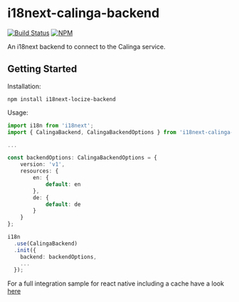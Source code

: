 # i18next-calinga-backend

[![Build Status](https://dev.azure.com/conplementag/Calinga/_apis/build/status/i18next-calinga-backend%20CI%20Build?branchName=master)](https://dev.azure.com/conplementag/Calinga/_build/latest?definitionId=119&branchName=master)
[![NPM](https://img.shields.io/npm/v/i18next-calinga-backend)](https://www.npmjs.com/package/i18next-calinga-backend)

An i18next backend to connect to the Calinga service.

## Getting Started

Installation:

```
npm install i18next-locize-backend
```

Usage:

```ts
import i18n from 'i18next';
import { CalingaBackend, CalingaBackendOptions } from 'i18next-calinga-backend';

...

const backendOptions: CalingaBackendOptions = {
    version: 'v1',
    resources: {
        en: {
            default: en
        },
        de: {
            default: de
        }
    }
};

i18n
  .use(CalingaBackend)
  .init({
    backend: backendOptions,
    ...
  });

```

For a full integration sample for react native including a cache have a look [here](https://github.com/conplementAG/calinga-react-native-demo)
